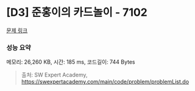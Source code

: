 # [D3] 준홍이의 카드놀이 - 7102 

[문제 링크](https://swexpertacademy.com/main/code/problem/problemDetail.do?contestProbId=AWkIlHWqBYcDFAXC) 

### 성능 요약

메모리: 26,260 KB, 시간: 185 ms, 코드길이: 744 Bytes



> 출처: SW Expert Academy, https://swexpertacademy.com/main/code/problem/problemList.do